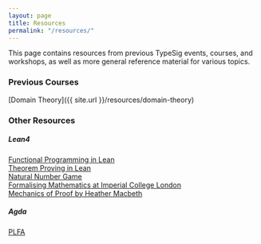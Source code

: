 ```yaml
---
layout: page
title: Resources
permalink: "/resources/"
---
```


This page contains resources from previous TypeSig events, courses, and workshops, as well as more general reference material for various topics.

### Previous Courses

[Domain Theory]({{ site.url }}/resources/domain-theory)   
<!-- [Make a Lisp]({{ site.url }}/resources/make-a-lisp)    -->

###  Other Resources
##### Lean4
[Functional Programming in Lean](https://lean-lang.org/functional_programming_in_lean/title.html)   
[Theorem Proving in Lean](https://lean-lang.org/theorem_proving_in_lean4/introduction.html)   
[Natural Number Game](https://adam.math.hhu.de/#/g/leanprover-community/NNG4)   
[Formalising Mathematics at Imperial College London](https://www.ma.imperial.ac.uk/~buzzard/xena/formalising-mathematics-2023/)   
[Mechanics of Proof by Heather Macbeth](https://hrmacbeth.github.io/math2001/)

##### Agda
[PLFA](https://plfa.inf.ed.ac.uk)
